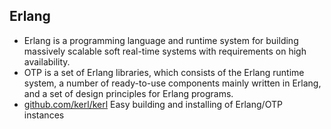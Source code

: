 ## Erlang
- Erlang is a programming language and runtime system for building massively scalable soft real-time systems with requirements on high availability.
- OTP is a set of Erlang libraries, which consists of the Erlang runtime system, a number of ready-to-use components mainly written in Erlang, and a set of design principles for Erlang programs.
- [github.com/kerl/kerl](https://github.com/kerl/kerl) Easy building and installing of Erlang/OTP instances